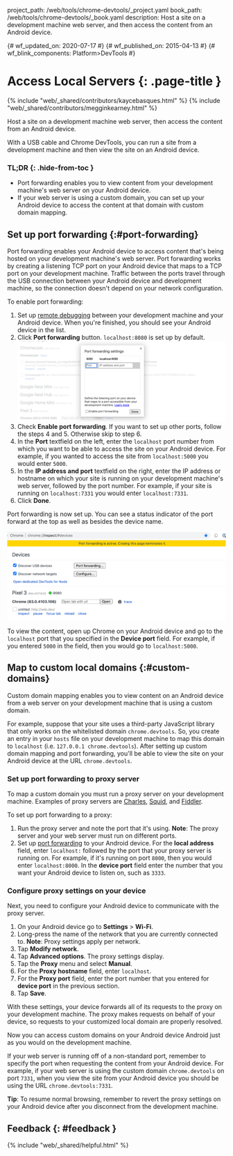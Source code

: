 project_path: /web/tools/chrome-devtools/_project.yaml
book_path: /web/tools/chrome-devtools/_book.yaml
description: Host a site on a development machine web server, and then access the content from an Android device.

{# wf_updated_on: 2020-07-17 #}
{# wf_published_on: 2015-04-13 #}
{# wf_blink_components: Platform>DevTools #}

# Access Local Servers {: .page-title }

{% include "web/_shared/contributors/kaycebasques.html" %}
{% include "web/_shared/contributors/megginkearney.html" %}

Host a site on a development machine web server, then 
access the content from an Android device.

With a USB cable and Chrome DevTools, you can run a site from a development
machine and then view the site on an Android device. 


### TL;DR {: .hide-from-toc }
- Port forwarding enables you to view content from your development machine's web server on your
  Android device.
- If your web server is using a custom domain, you can set up your Android device to access the
  content at that domain with custom domain mapping.


## Set up port forwarding {:#port-forwarding}

Port forwarding enables your Android device to access content that's being
hosted on your development machine's web server. Port forwarding works by
creating a listening TCP port on your Android device that maps to a TCP port
on your development machine. Traffic between the ports travel through the USB
connection between your Android device and development machine, so
the connection doesn't depend on your network configuration.

To enable port forwarding:

1. Set up [remote debugging](.) between your development machine and your
   Android device. When you're finished, you should see your Android device in
   the list.
1. Click **Port forwarding** button. `localhost:8080` is set up by default.
   ![adding a port forwarding rule](imgs/add-rule.png)
1. Check **Enable port forwarding**. If you want to set up other ports, follow
   the steps 4 and 5. Otherwise skip to step 6.
1. In the **Port** textfield on the left, enter the `localhost` port number from
   which you want to be able to access the site on your Android device. For
   example, if you wanted to access the site from `localhost:5000` you would
   enter `5000`.
1. In the **IP address and port** textfield on the right, enter the IP address
   or hostname on which your site is running on your development machine's web
   server, followed by the port number. For example, if your site is running on
   `localhost:7331` you would enter `localhost:7331`. 
1. Click **Done**.

Port forwarding is now set up. You can see a status indicator of the port
forward at the top as well as besides the device name.

![port forwarding status](imgs/port-forwarding-status.png)

To view the content, open up Chrome on your Android device and go to 
the `localhost` port that you specified in the **Device port** field. For 
example, if you entered `5000` in the field, then you would go to 
`localhost:5000`. 

## Map to custom local domains {:#custom-domains}

Custom domain mapping enables you to view content on an Android device
from a web server on your development machine that is using a custom domain.

For example, suppose that your site uses a third-party JavaScript library
that only works on the whitelisted domain `chrome.devtools`. So, you create
an entry in your `hosts` file on your development machine to map this domain 
to `localhost` (i.e. `127.0.0.1 chrome.devtools`). After setting up custom 
domain mapping and port forwarding, you'll be able to view the site on your
Android device at the URL `chrome.devtools`. 

### Set up port forwarding to proxy server

To map a custom domain you must run a proxy server on your development 
machine. Examples of proxy servers are [Charles][charles], [Squid][squid], 
and [Fiddler][fiddler].

To set up port forwarding to a proxy:

1. Run the proxy server and note the port that it's using. **Note**: The 
   proxy server and your web server must run on different ports. 
1. Set up [port forwarding](#port-forwarding) to your Android device. For the
   **local address** field, enter `localhost:` followed by the port that your
   proxy server is running on. For example, if it's running on port `8000`,
   then you would enter `localhost:8000`. In the **device port** field enter 
   the number that you want your Android device to listen on, such as `3333`.

[charles]: http://www.charlesproxy.com/
[squid]: http://www.squid-cache.org/
[fiddler]: http://www.telerik.com/fiddler

### Configure proxy settings on your device

Next, you need to configure your Android device to communicate with the 
proxy server. 

1. On your Android device go to **Settings** > **Wi-Fi**.
1. Long-press the name of the network that you are currently connected to. 
   **Note**: Proxy settings apply per network.
3. Tap **Modify network**.
4. Tap **Advanced options**. The proxy settings display. 
5. Tap the **Proxy** menu and select **Manual**.
6. For the **Proxy hostname** field, enter `localhost`.
7. For the **Proxy port** field, enter the port number that you entered for
   **device port** in the previous section. 
8. Tap **Save**.

With these settings, your device forwards all of its requests to the proxy on 
your development machine. The proxy makes requests on behalf of your device, 
so requests to your customized local domain are properly resolved.

Now you can access custom domains on your Android device Android just as you 
would on the development machine. 

If your web server is running off of a non-standard port,
remember to specify the port when requesting the content from your Android
device. For example, if your web server is using the custom domain 
`chrome.devtools` on port `7331`, when you view the site from your Android
device you should be using the URL `chrome.devtools:7331`. 

**Tip**: To resume normal browsing, remember to revert the proxy settings on 
your Android device after you disconnect from the development machine.

## Feedback {: #feedback }

{% include "web/_shared/helpful.html" %}
